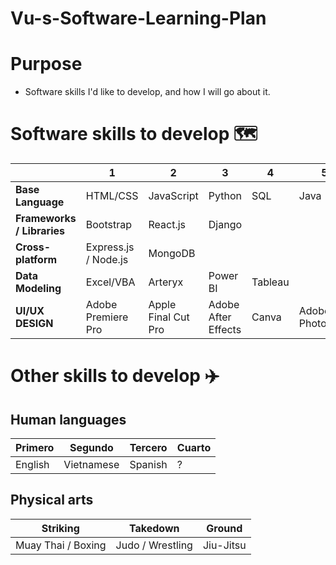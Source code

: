# Vu-s-Software-Learning-Plan

# Purpose
* Software skills I'd like to develop, and how I will go about it. 


# Software skills to develop :world_map: 

|  | 1 | 2 | 3 | 4 | 5 |  
| ------------- | ------------- | ------------- | ------------- | ------------- |------------- | 
| **Base Language** | HTML/CSS | JavaScript | Python | SQL | Java |
| **Frameworks / Libraries** | Bootstrap | React.js | Django | | 
| **Cross-platform** | Express.js / Node.js | MongoDB | 
| **Data Modeling** | Excel/VBA | Arteryx | Power BI | Tableau | 
| **UI/UX DESIGN** | Adobe Premiere Pro | Apple Final Cut Pro | Adobe After Effects | Canva | Adobe Photoshop  | 




# Other skills to develop :airplane:
## Human languages 
| Primero  | Segundo | Tercero | Cuarto | 
| ------------- | ------------- | ------------- | ------------- |  
| English | Vietnamese | Spanish | ? |

## Physical arts 
| Striking  | Takedown | Ground |
| ------------- | ------------- | ------------- |
| Muay Thai / Boxing | Judo / Wrestling | Jiu-Jitsu | 

